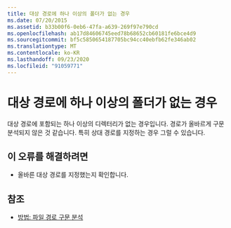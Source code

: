 ```yaml
---
title: 대상 경로에 하나 이상의 폴더가 없는 경우
ms.date: 07/20/2015
ms.assetid: b33b00f6-0eb6-47fa-a639-269f97e790cd
ms.openlocfilehash: ab17d84606745eed78b68652cb60181fe6bce4d9
ms.sourcegitcommit: bf5c5850654187705bc94cc40ebfb62fe346ab02
ms.translationtype: MT
ms.contentlocale: ko-KR
ms.lasthandoff: 09/23/2020
ms.locfileid: "91059771"
---
```

# <a name="one-or-more-folders-in-the-target-path-do-not-exist"></a>대상 경로에 하나 이상의 폴더가 없는 경우

대상 경로에 포함되는 하나 이상의 디렉터리가 없는 경우입니다. 경로가 올바르게 구문 분석되지 않은 것 같습니다. 특히 상대 경로를 지정하는 경우 그럴 수 있습니다.  
  
## <a name="to-correct-this-error"></a>이 오류를 해결하려면  
  
- 올바른 대상 경로를 지정했는지 확인합니다.  
  
## <a name="see-also"></a>참조

- [방법: 파일 경로 구문 분석](../developing-apps/programming/drives-directories-files/how-to-parse-file-paths.md)
